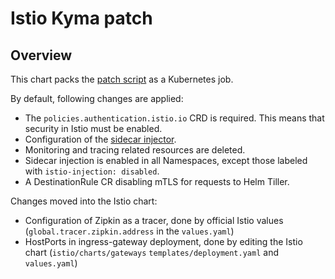 # Istio Kyma patch

## Overview

This chart packs the [patch script](../../components/istio-kyma-patch/README.md) as a Kubernetes job.

By default, following changes are applied:
 * The `policies.authentication.istio.io` CRD is required. This means that security in Istio must be enabled.
 * Configuration of the [sidecar injector](../../components/istio-kyma-patch/README.md).
 * Monitoring and tracing related resources are deleted.
 * Sidecar injection is enabled in all Namespaces, except those labeled with `istio-injection: disabled`.
 * A DestinationRule CR disabling mTLS for requests to Helm Tiller.

Changes moved into the Istio chart:
- Configuration of Zipkin as a tracer, done by official Istio values (`global.tracer.zipkin.address` in the `values.yaml`)
- HostPorts in ingress-gateway deployment, done by editing the Istio chart (`istio/charts/gateways` `templates/deployment.yaml` and `values.yaml`)

